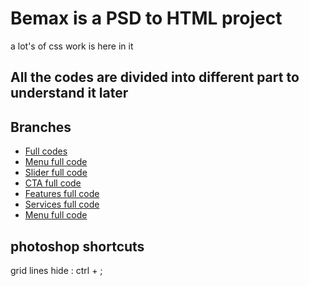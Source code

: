 # Bemax is a PSD to HTML project

a lot's of css work is here in it

## All the codes are divided into different part to understand it later

## Branches

- [Full codes](https://github.com/chaudhuree/hc-bemax)
- [Menu full code](https://github.com/chaudhuree/hc-bemax/tree/menuPartFull)
- [Slider full code](https://github.com/chaudhuree/hc-bemax/tree/menuPartFull)
- [CTA full code](https://github.com/chaudhuree/hc-bemax/tree/menuPartFull)
- [Features full code](https://github.com/chaudhuree/hc-bemax/tree/menuPartFull)
- [Services full code](https://github.com/chaudhuree/hc-bemax/tree/menuPartFull)
- [Menu full code](https://github.com/chaudhuree/hc-bemax/tree/menuPartFull)

## photoshop shortcuts

grid lines hide : ctrl + ;

